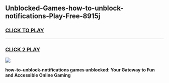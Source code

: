 
## Unblocked-Games-how-to-unblock-notifications-Play-Free-8915j
<h3>
<a href="https://premium76.site?title=how-to-unblock-notifications&ref=18A1">CLICK TO PLAY</a></h3>
<hr>

<h3>
<a href="https://premium76.site?title=how-to-unblock-notifications&ref=18A1">CLICK 2 PLAY</a>
  
</h3>

<a href="https://premium76.site?title=how-to-unblock-notifications&ref=18A1"><img src="https://clearcache.store/games.png"></a>


**how-to-unblock-notifications games unblocked: Your Gateway to Fun and Accessible Online Gaming**
